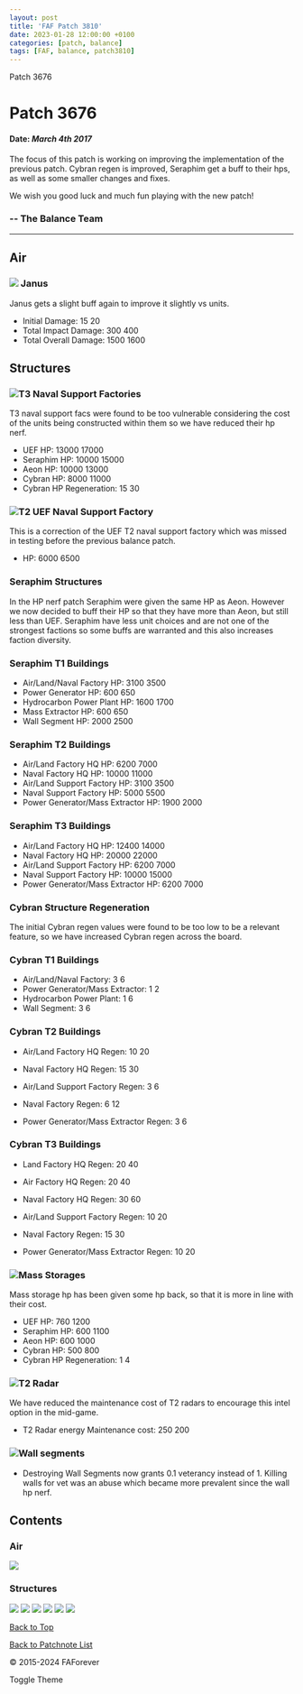 ```yaml
---
layout: post
title: 'FAF Patch 3810'
date: 2023-01-28 12:00:00 +0100
categories: [patch, balance]
tags: [FAF, balance, patch3810]
---
```


   Patch 3676 

Patch 3676
==========

#### Date: _March 4th 2017_

The focus of this patch is working on improving the implementation of the previous patch. Cybran regen is improved, Seraphim get a buff to their hps, as well as some smaller changes and fixes.

We wish you good luck and much fun playing with the new patch!

### \-- The Balance Team

* * *

Air
---

### ![](/assets/images/units/uef/air/T2FighterBomber.png) Janus

Janus gets a slight buff again to improve it slightly vs units.

*   Initial Damage: 15 20
*   Total Impact Damage: 300 400
*   Total Overall Damage: 1500 1600

Structures
----------

### ![](/assets/images/units/cybran/structure/T3NavalHQ.png)T3 Naval Support Factories

T3 naval support facs were found to be too vulnerable considering the cost of the units being constructed within them so we have reduced their hp nerf.

*   UEF HP: 13000 17000
*   Seraphim HP: 10000 15000
*   Aeon HP: 10000 13000
*   Cybran HP: 8000 11000
*   Cybran HP Regeneration: 15 30

### ![](/assets/images/units/uef/structure/T2NavalFacHQ.png)T2 UEF Naval Support Factory

This is a correction of the UEF T2 naval support factory which was missed in testing before the previous balance patch.

*   HP: 6000 6500

### Seraphim Structures

In the HP nerf patch Seraphim were given the same HP as Aeon. However we now decided to buff their HP so that they have more than Aeon, but still less than UEF. Seraphim have less unit choices and are not one of the strongest factions so some buffs are warranted and this also increases faction diversity.

### Seraphim T1 Buildings

*   Air/Land/Naval Factory HP: 3100 3500
*   Power Generator HP: 600 650
*   Hydrocarbon Power Plant HP: 1600 1700
*   Mass Extractor HP: 600 650
*   Wall Segment HP: 2000 2500

### Seraphim T2 Buildings

*   Air/Land Factory HQ HP: 6200 7000
*   Naval Factory HQ HP: 10000 11000
*   Air/Land Support Factory HP: 3100 3500
*   Naval Support Factory HP: 5000 5500
*   Power Generator/Mass Extractor HP: 1900 2000

### Seraphim T3 Buildings

*   Air/Land Factory HQ HP: 12400 14000
*   Naval Factory HQ HP: 20000 22000
*   Air/Land Support Factory HP: 6200 7000
*   Naval Support Factory HP: 10000 15000
*   Power Generator/Mass Extractor HP: 6200 7000

### Cybran Structure Regeneration

The initial Cybran regen values were found to be too low to be a relevant feature, so we have increased Cybran regen across the board.

### Cybran T1 Buildings

*   Air/Land/Naval Factory: 3 6
*   Power Generator/Mass Extractor: 1 2
*   Hydrocarbon Power Plant: 1 6
*   Wall Segment: 3 6

### Cybran T2 Buildings

*   Air/Land Factory HQ Regen: 10 20
*   Naval Factory HQ Regen: 15 30

*   Air/Land Support Factory Regen: 3 6
*   Naval Factory Regen: 6 12

*   Power Generator/Mass Extractor Regen: 3 6

### Cybran T3 Buildings

*   Land Factory HQ Regen: 20 40
*   Air Factory HQ Regen: 20 40
*   Naval Factory HQ Regen: 30 60

*   Air/Land Support Factory Regen: 10 20
*   Naval Factory Regen: 15 30

*   Power Generator/Mass Extractor Regen: 10 20

### ![](/assets/images/units/aeon/structure/T1MassStorage.png)Mass Storages

Mass storage hp has been given some hp back, so that it is more in line with their cost.

*   UEF HP: 760 1200
*   Seraphim HP: 600 1100
*   Aeon HP: 600 1000
*   Cybran HP: 500 800
*   Cybran HP Regeneration: 1 4

### ![](/assets/images/units/uef/structure/T2Radar.png)T2 Radar

We have reduced the maintenance cost of T2 radars to encourage this intel option in the mid-game.

*   T2 Radar energy Maintenance cost: 250 200

### ![](/assets/images/units/uef/structure/T1Wall.png)Wall segments

*   Destroying Wall Segments now grants 0.1 veterancy instead of 1. Killing walls for vet was an abuse which became more prevalent since the wall hp nerf.

Contents
--------

### Air

  
[![](/assets/images/units/uef/air/T2FighterBomber.png)](#janus)

### Structures

  
[![](/assets/images/units/cybran/structure/T3NavalHQ.png)](#navalfac) [![](/assets/images/units/sera/structure/T2AirFacHQ.png)](#serastructures) [![](/assets/images/units/cybran/structure/T3NavalHQ.png)](#cybranregen) [![](/assets/images/units/aeon/structure/T1MassStorage.png)](#massstorage) [![](/assets/images/units/uef/structure/T2Radar.png)](#radar) [![](/assets/images/units/uef/structure/T1Wall.png)](#wall)

[Back to Top](#top)

  
[Back to Patchnote List](/../index.html)

© 2015-2024 FAForever

Toggle Theme